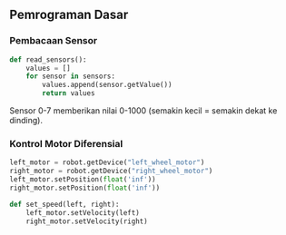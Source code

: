 ## Pemrograman Dasar

### Pembacaan Sensor

```python
def read_sensors():
    values = []
    for sensor in sensors:
        values.append(sensor.getValue())
        return values
```

Sensor 0-7 memberikan nilai 0-1000 (semakin kecil = semakin dekat ke dinding).

### Kontrol Motor Diferensial

```python
left_motor = robot.getDevice("left_wheel_motor")
right_motor = robot.getDevice("right_wheel_motor")
left_motor.setPosition(float('inf'))
right_motor.setPosition(float('inf'))

def set_speed(left, right):
    left_motor.setVelocity(left)
    right_motor.setVelocity(right)
```

